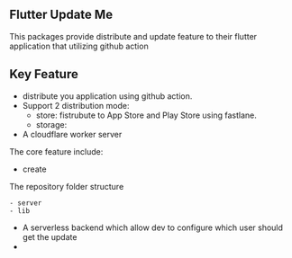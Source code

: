## Flutter Update Me

This packages provide distribute and update feature to their flutter application that utilizing github action

## Key Feature

- distribute you application using github action.
- Support 2 distribution mode:
  - store: fistrubute to App Store and Play Store using fastlane.
  - storage: 
- A cloudflare worker server 

The core feature include:
 
 - create 


The repository folder structure
```
- server
- lib
```

- A serverless backend which allow dev to configure which user should get the update
- 